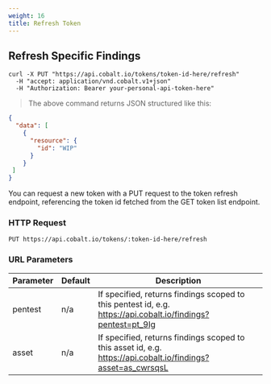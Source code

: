 ```yaml
---
weight: 16
title: Refresh Token
---
```


## Refresh Specific Findings

```shell
curl -X PUT "https://api.cobalt.io/tokens/token-id-here/refresh" 
  -H "accept: application/vnd.cobalt.v1+json" 
  -H "Authorization: Bearer your-personal-api-token-here" 

```

> The above command returns JSON structured like this:

```json
{
  "data": [
    {
      "resource": {
        "id": "WIP"
      }
    }
 ]
}

```

You can request a new token with a PUT request to the token refresh endpoint, referencing the token id fetched from the GET token list endpoint.


### HTTP Request

`PUT https://api.cobalt.io/tokens/:token-id-here/refresh`

### URL Parameters

Parameter | Default | Description
--------- | ------- | -----------
pentest | n/a | If specified, returns findings scoped to this pentest id, e.g. https://api.cobalt.io/findings?pentest=pt_9Ig
asset | n/a | If specified, returns findings scoped to this asset id, e.g. https://api.cobalt.io/findings?asset=as_cwrsqsL


